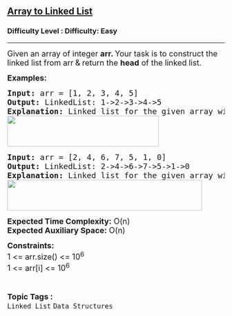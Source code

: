 <h2><a href="https://www.geeksforgeeks.org/problems/introduction-to-linked-list/1?utm_source=youtube&utm_medium=collab_striver_ytdescription&utm_campaign=introduction-to-linked-list">Array to Linked List</a></h2><h3>Difficulty Level : Difficulty: Easy</h3><hr><div class="problems_problem_content__Xm_eO"><p><span style="font-size: 18px;">Given an array of integer <strong>arr. </strong>Your task is&nbsp;to construct the linked list from arr<strong> </strong>&amp;<strong> </strong></span><span style="font-size: 18px;">return the <strong>head</strong> of the linked list.</span></p>
<p><strong><span style="font-size: 18px;">Examples:</span></strong></p>
<pre><span style="font-size: 18px;"><strong>Input: </strong>arr = [1, 2, 3, 4, 5]
<strong>Output: </strong>LinkedList: 1-&gt;2-&gt;3-&gt;4-&gt;5
<strong>Explanation:</strong> Linked list for the given array will be<br><img src="https://media.geeksforgeeks.org/img-practice/prod/addEditProblem/712529/Web/Other/blobid1_1722579459.png" width="351" height="71"><br></span></pre>
<pre><span style="font-size: 18px;"><strong>Input: </strong>arr = [2, 4, 6, 7, 5, 1, 0]
<strong>Output: </strong>LinkedList: 2-&gt;4-&gt;6-&gt;7-&gt;5-&gt;1-&gt;0
<strong>Explanation:</strong> Linked list for the given array will be<br><img src="https://media.geeksforgeeks.org/img-practice/prod/addEditProblem/712529/Web/Other/blobid2_1722579470.png" width="451" height="71"><br></span></pre>
<p><span style="font-size: 18px;"><strong>Expected Time Complexity:</strong>&nbsp;O(n)<br><strong>Expected Auxiliary Space:</strong> O(n)</span></p>
<p><span style="font-size: 18px;"><strong>Constraints:</strong><br>1 &lt;= arr.size() &lt;= 10<sup>6</sup><br>1 &lt;= arr[i] &lt;= 10<sup>6</sup></span></p></div><br><p><span style=font-size:18px><strong>Topic Tags : </strong><br><code>Linked List</code>&nbsp;<code>Data Structures</code>&nbsp;